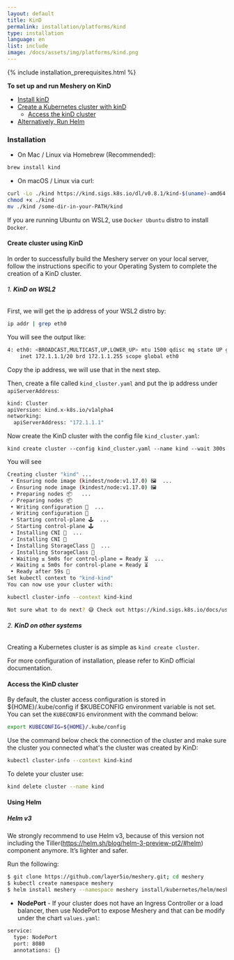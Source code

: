 ```yaml
---
layout: default
title: KinD
permalink: installation/platforms/kind
type: installation
language: en
list: include
image: /docs/assets/img/platforms/kind.png
---
```


{% include installation_prerequisites.html %}

**To set up and run Meshery on KinD** 

- [Install kinD](#installation)
- [Create a Kubernetes cluster with kinD](#create-cluster-using-kind)
  - [Access the kinD cluster](#access-the-kind-cluster)
- [Alternatively, Run Helm](#using-helm)

### **Installation**

- On Mac / Linux via Homebrew (Recommended):

```powershell
brew install kind
```

- On macOS / Linux via curl:

```bash
curl -Lo ./kind https://kind.sigs.k8s.io/dl/v0.8.1/kind-$(uname)-amd64
chmod +x ./kind
mv ./kind /some-dir-in-your-PATH/kind
```

If you are running Ubuntu on WSL2, use `Docker Ubuntu` distro to install `Docker`.

#### **Create cluster using KinD**

In order to successfully build the Meshery server on your local server, follow the instructions specific to your Operating System to complete the creation of a KinD cluster.

###### 1. **KinD on WSL2**

First, we will get the ip address of your WSL2 distro by:

```bash
ip addr | grep eth0
```

You will see the output like:

```bash
4: eth0: <BROADCAST,MULTICAST,UP,LOWER_UP> mtu 1500 qdisc mq state UP group default qlen 1000
    inet 172.1.1.1/20 brd 172.1.1.255 scope global eth0
```

Copy the ip address, we will use that in the next step.

Then, create a file called `kind_cluster.yaml` and put the ip address under `apiServerAddress`:

```bash
kind: Cluster
apiVersion: kind.x-k8s.io/v1alpha4
networking:
  apiServerAddress: "172.1.1.1"
```

Now create the KinD cluster with the config file `kind_cluster.yaml`:

```
kind create cluster --config kind_cluster.yaml --name kind --wait 300s
```

You will see

```bash
Creating cluster "kind" ...
 • Ensuring node image (kindest/node:v1.17.0) 🖼  ...
 ✓ Ensuring node image (kindest/node:v1.17.0) 🖼
 • Preparing nodes 📦   ...
 ✓ Preparing nodes 📦
 • Writing configuration 📜  ...
 ✓ Writing configuration 📜
 • Starting control-plane 🕹️  ...
 ✓ Starting control-plane 🕹️
 • Installing CNI 🔌  ...
 ✓ Installing CNI 🔌
 • Installing StorageClass 💾  ...
 ✓ Installing StorageClass 💾
 • Waiting ≤ 5m0s for control-plane = Ready ⏳  ...
 ✓ Waiting ≤ 5m0s for control-plane = Ready ⏳
 • Ready after 59s 💚
Set kubectl context to "kind-kind"
You can now use your cluster with:

kubectl cluster-info --context kind-kind

Not sure what to do next? 😅 Check out https://kind.sigs.k8s.io/docs/user/quick-start/
```

###### 2. **KinD on other systems**

Creating a Kubernetes cluster is as simple as `kind create cluster`.

For more configuration of installation, please refer to KinD official documentation.

#### **Access the KinD cluster**

By default, the cluster access configuration is stored in ${HOME}/.kube/config if $KUBECONFIG environment variable is not set. You can set the `KUBECONFIG` environment with the command below:

```bash
export KUBECONFIG=${HOME}/.kube/config
```

Use the command below check the connection of the cluster and make sure the cluster you connected what's the cluster was created by KinD:

```bash
kubectl cluster-info --context kind-kind
```

To delete your cluster use:

```bash
kind delete cluster --name kind
```

#### **Using Helm**

##### **Helm v3**

We strongly recommend to use Helm v3, because of this version not including the Tiller(https://helm.sh/blog/helm-3-preview-pt2/#helm) component anymore. It’s lighter and safer.

Run the following:

```bash
$ git clone https://github.com/layer5io/meshery.git; cd meshery
$ kubectl create namespace meshery
$ helm install meshery --namespace meshery install/kubernetes/helm/meshery
```

- **NodePort** - If your cluster does not have an Ingress Controller or a load balancer, then use NodePort to expose Meshery and that can be modify under the chart `values.yaml`:

```bash
service:
  type: NodePort
  port: 8080
  annotations: {}
```
